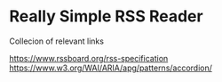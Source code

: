 # Really Simple RSS Reader

Collecion of relevant links

https://www.rssboard.org/rss-specification
https://www.w3.org/WAI/ARIA/apg/patterns/accordion/

